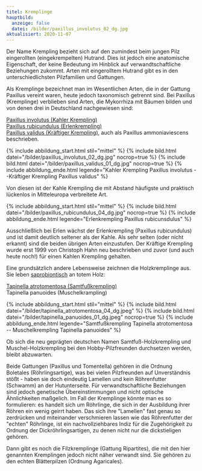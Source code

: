 ```yaml
---
titel: Kremplinge
hauptbild:
  anzeige: false
  datei: /bilder/paxillus_involutus_02_dg.jpg
aktualisiert: 2020-11-07
---
```

Der Name Krempling bezieht sich auf den zumindest beim jungen Pilz eingerollten (eingekrempelten) Hutrand. Dies ist jedoch eine anatomische Eigenschaft, der keine Bedeutung im Hinblick auf verwandtschaftliche Beziehungen zukommt. Arten mit eingerolltem Hutrand gibt es in den unterschiedlichsten Pilzfamilien und Gattungen.

Als Kremplinge bezeichnet man im Wesentlichen Arten, die in der Gattung Paxillus vereint waren, heute jedoch taxonomisch getrennt sind. Bei Paxillus (Kremplinge) verblieben sind Arten, die Mykorrhiza mit Bäumen bilden und von denen drei in Deutschland nachgewiesen sind:

[Paxillus involutus (Kahler Krempling)](/pilze/paxillus-involutus-kahler-krempling)\
[Paxillus rubicundulus (Erlenkrempling)](/pilze/paxillus-rubicundulus-erlenkrempling)\
[Paxillus validus (Kräftiger Krempling)](/pilze/paxillus-validus-kräftiger-krempling), auch als Paxillus ammoniaviescens beschrieben.

{% include abbildung_start.html stil="mittel" %}
{% include bild.html datei="/bilder/paxillus_involutus_02_dg.jpg" nocrop=true %}
{% include bild.html datei="/bilder/paxillus_validus_01_dg.jpg" nocrop=true %}
{% include abbildung_ende.html legende="Kahler Krempling Paxillus involutus --Kräftiger Krempling Paxillus validus" %}

Von diesen ist der Kahle Krempling die mit Abstand häufigste und praktisch lückenlos in Mitteleuropa verbreitete Art.

{% include abbildung_start.html stil="mittel" %}
{% include bild.html datei="/bilder/paxillus_rubicundulus_04_dg.jpg" nocrop=true %}
{% include abbildung_ende.html legende="Erlenkrempling Paxillus rubicunsdulus" %}

Ausschließlich bei Erlen wächst der Erlenkrempling (Paxillus rubicundulus) und ist damit deutlich seltener als der Kahle. Als sehr selten (oder nicht erkannt) sind die beiden übrigen Arten einzustufen. Der Kräftige Krempling wurde erst 1999 von Christoph Hahn neu beschrieben und zuvor (und auch heute noch!) für einen Kahlen Krempling gehalten. 

Eine grundsätzlich andere Lebensweise zeichnen die Holzkremplinge aus. Sie leben [saprobiontisch](saprobiontisch "Glossar") an totem Holz:

[Tapinella atrotomentosa (Samtfußkrempling)](/pilze/tapinella-atrotomentosa-samtfußkrempling)\
Tapinella panuoides (Muschelkrampling)

{% include abbildung_start.html stil="mittel" %}
{% include bild.html datei="/bilder/tapinella_atrotomentosa_04_dg.jpeg" %}
{% include bild.html datei="/bilder/tapinella_panuoides_01_dg.jpeg" nocrop=true %}
{% include abbildung_ende.html legende="Samtfußkrempling Tapinella atrotomentosa --  Muschelkrempling Tapinella panuoides" %}

Ob sich die neu geprägten deutschen Namen Samtfuß-Holzkrempling und Muschel-Holzkrempling bei den Hobby-Pilzfreunden durchsetzen werden, bleibt abzuwarten.

Beide Gattungen (Paxillus und Tomentella) gehören in die Ordnung Boletales (Röhrlingsartige), was bei vielen Pilzfreunden auf Unverständnis stößt - haben sie doch eindeutig Lamellen und kein Röhrenfutter (Schwamm) an der Hutunterseite. Für verwandtschaftliche Beziehungen sind jedoch genetische Übereinstimmungen und nicht optische Ähnlichkeiten maßgelich. Im Fall der Kremplinge könnte man es so formulieren: es handelt sich um Röhrlinge, die sich in der Ausbildung ihrer Röhren ein wenig geirrt haben. Das sich ihre "Lamellen" fast genau so zerdrücken und miteinander verschmieren lassen wie das Röhrenfutter der "echten" Röhrlinge, ist ein nachvollziehbares Indiz für die Zugehörigkeit zu Ordnung der Dickröhrlingsartigen, zu denen nicht nur die dickstieligen gehören.

Dann gibt es noch die Filzkremplinge (Gattung Ripartites), die mit den hier genannten Kremplingen jedoch nicht näher verwandt sind. Sie gehören zu den echten Blätterpilzen (Ordnung Agaricales).